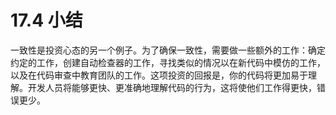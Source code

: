 # 17.4 小结

一致性是投资心态的另一个例子。为了确保一致性，需要做一些额外的工作：确定约定的工作，创建自动检查器的工作，寻找类似的情况以在新代码中模仿的工作，以及在代码审查中教育团队的工作。这项投资的回报是，你的代码将更加易于理解。开发人员将能够更快、更准确地理解代码的行为，这将使他们工作得更快，错误更少。

